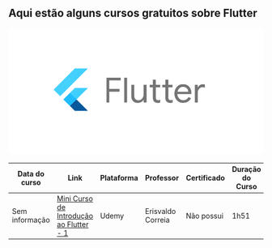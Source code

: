 ## Aqui estão alguns cursos gratuitos sobre Flutter

![](/imagens/flutter.png)

<table class="tg">
<thead>
  <tr>
    <th class="tg-0pky">
      <b>Data do curso</b>
    </th>
    <th class="tg-0pky">
      <b>Link</b>
    </th>
    <th class="tg-0pky">
      <b>Plataforma </b>
    </th>
    <th class="tg-0pky">
      <b>Professor</b>
    </th>
    <th class="tg-0pky">
      <b>Certificado</b>
    </th>
    <th class="tg-0pky">
      <b>Duração do Curso</b>
    </th>
    <th class="tg-0pky">
      <b>Nível do curso</b>
    </th>
  </tr>
</thead>
<tbody>
  <tr>
    <td class="tg-0pky">Sem informação</td>
    <td class="tg-0pky">
    <a href="https://www.udemy.com/course/mini-curso-de-introducao-ao-flutter/">Mini Curso de Introdução ao Flutter - 1</a>
    </td>
    <td class="tg-0pky">Udemy</td>
    <td class="tg-0pky">Erisvaldo Correia</td>
    <td class="tg-0pky">Não possui</td>
    <td class="tg-0pky">1h51</td>
    <td class="tg-0pky">Iniciante</td>
  </tr>

</tbody>
</table>

